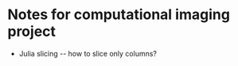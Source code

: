 # Notes for computational imaging project

* Julia slicing -- how to slice only columns?
<!-- ◦ conda install -c conda-forge scikit-image pyqt=5.12.3
◦ pip install tifffile==2020.2.16 scipy==1.3.3
◦ pip install git+https://gitlab.com/bionanoimaging/nanoimagingpack